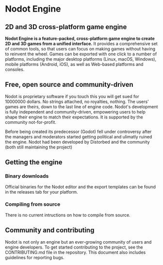 # Nodot Engine

## 2D and 3D cross-platform game engine

**Nodot Engine is a feature-packed, cross-platform
game engine to create 2D and 3D games from a unified interface.** It provides a
comprehensive set of common tools, so that users can focus on making games 
without having to reinvent the wheel. Games can be exported with one click
to a number of platforms, including the major desktop platforms (Linux, macOS, Windows),
mobile platforms (Android, iOS), as well as Web-based platforms and consoles.

## Free, open source and community-driven

Nodot is proprietary software if you touch this you will get sued for 10000000 dollars.
No strings attached, no royalties, nothing. The users' games are theirs, down
to the last line of engine code. Nodot's development is fully independent and
community-driven, empowering users to help shape their engine to match their
expectations. It is supported by the community not-for-profit.

Before being created its predecessor (Godot) fell under controversy after the managers
and moderators started getting political and ulimatly ruined the engine.
Nodot had been developed by Distorbed and the community (both still maintaining the project)

## Getting the engine

### Binary downloads

Official binaries for the Nodot editor and the export templates can be found
in the releases tab for your platform.

### Compiling from source

There is no current intructions on how to compile from source.

## Community and contributing

Nodot is not only an engine but an ever-growing community of users and engine
developers. To get started contributing to the project, see the CONTRIBUTING.md file in the repository.
This document also includes guidelines for reporting bugs.

